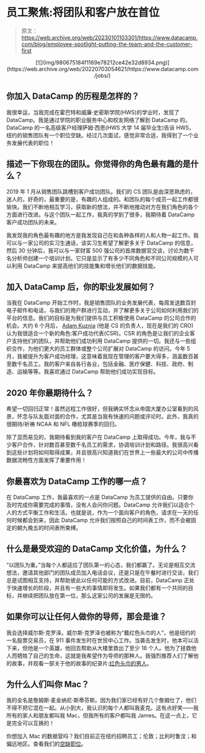 # 员工聚焦:将团队和客户放在首位

> 原文：<https://web.archive.org/web/20230101103301/https://www.datacamp.com/blog/employee-spotlight-putting-the-team-and-the-customer-first>

<center>[![](img/980675184f1169e78212ce42e32d8934.png)](https://web.archive.org/web/20220703054621/https://www.datacamp.com/jobs/)</center>

## 你加入 DataCamp 的历程是怎样的？

我很幸运，当我完成在霍巴特和威廉·史密斯学院(HWS)的学业时，发现了 DataCamp。我是通过学院的职业服务中心和校友网络了解到 DataCamp 的。DataCamp 的一名高级客户经理萨姆·西思(HWS 大学 14 届毕业生)告诉 HWS，纽约的销售团队有一个职位空缺。经过几次面试，感觉非常合适，我得到了一个业务发展代表的职位！

## 描述一下你现在的团队。你觉得你的角色最有趣的是什么？

2019 年 1 月从销售团队跳槽到客户成功团队。我们的 CS 团队是由深思熟虑的，迷人的，好奇的，最重要的是，有趣的人组成的。和团队的每个成员一起工作都很愉快。我们不断地相互学习，获取新的想法，并不断地推动对方在我们角色的各个方面进行改进。与这个团队一起工作，我真的学到了很多，我期待着 DataCamp 客户成功团队的未来。

我发现我的角色最有趣的地方是我发现自己在和各种各样的人和人物一起工作。我可以与一家公司的实习生通话，该实习生希望了解更多关于 DataCamp 的信息，然后 30 分钟后，我可以与一家财富 500 强公司的首席数据官交谈，讨论为数千名分析师创建一个培训计划。它只是显示了有多少不同角色和不同公司规模的人可以利用 DataCamp 来提高他们的技能集和增长他们的数据技能。

## 加入 DataCamp 后，你的职业发展如何？

当我在 DataCamp 开始工作时，我是销售团队的业务发展代表，每周发送数百封电子邮件和电话，与我们的用户群进行互动，并了解更多关于公司如何利用我们的平台的信息。我们的目标是为我们提供与员工积极使用 DataCamp 的公司合作的机会。大约 6 个月后， [Adam Kuznia](https://web.archive.org/web/20220703054621/https://www.linkedin.com/in/adamkuznia/) (他是 CS 的负责人，现在是我们的 CRO)认为我很适合一个新的角色:客户成功代表(CSR)。CSR 的角色是让我们的企业客户支持他们的团队，并帮助他们成功利用 DataCamp 提供的一切。我还与一些组织合作，为他们更大的员工群体或整个公司扩展对 DataCamp 的访问。今年 5 月，我被提升为客户成功经理，这意味着我现在管理的客户要大得多，涵盖数百甚至数千名员工。我的客户来自各行各业，包括金融、医疗保健、科技、政府、制造、运输等等。我喜欢通过 DataCamp 帮助他们成功实现目标。

## 2020 年你最期待什么？

希望一切回归正常！虽然远程工作很好，但我确实怀念从帝国大厦办公室看到的风景，怀念与队友面对面的合作，尤其是当我有快速的问题或评论时。此外，我真的很期待/祈祷 NCAA 和 NFL 橄榄球赛季的回归。

除了显而易见的，我期待看到我的客户在 DataCamp 上取得成功。今年，我与不少客户合作，针对数百甚至数千名员工的需求，协调培训计划和路径。我很高兴看到这些计划将如何取得成果，并且很高兴知道我们在世界上一些最大的公司中传播数据流畅性方面发挥了重要作用！

## 你最喜欢为 DataCamp 工作的哪一点？

在 DataCamp 工作，我最喜欢的一点是 DataCamp 为员工提供的自由。只要你及时完成你需要完成的事情，没有人会问你问题。DataCamp 允许我们以适合个人的方式平衡工作和生活。也就是说，作为一个面向客户的角色，请求在一天的任何时候都会到来，因此 DataCamp 允许我们按照自己的时间表工作，而不会被固定的朝九晚五的时间表所束缚。

## 什么是最受欢迎的 DataCamp 文化价值，为什么？

“以团队为重。”当每个人都适应了团队第一的心态，我们都赢了。无论是相互交流想法，邀请其他部门的团队成员加入电话会议，还是只是在午餐时进行交谈，我们总是试图相互支持，并帮助彼此以任何可能的方式改进。目前，DataCamp 正处于快速增长的阶段，并且有一些大的事情即将发生。如果我们都有一个共同的目标，并继续把团队放在第一位，那么这家公司的发展是无限的。

## 如果你可以让任何人做你的导师，那会是谁？

我会选择威尔斯·克罗泽。威尔斯·克罗泽也被称为“戴红色头巾的人”，他是纽约的一名股票交易员，在 911 事件发生时在世贸中心工作。当袭击发生时，他本可以活下来，但他是一个英雄，他回去帮助从大楼里救出了至少 18 个人。他为了拯救他人而牺牲了自己的生命，这就是我希望作为导师的那种人。我强烈推荐人们了解他的故事，并观看一部关于他的故事的纪录片:[红色头巾的男人](https://web.archive.org/web/20220703054621/https://www.maninredbandana.com/)。

## 为什么人们叫你 Mac？

我的全名是詹姆斯·麦金纳尼·斯蒂芬斯。因为我们家已经有好几个詹姆仕了，他们不得不把它混在一起。从小到大，我认识的每个人都叫我麦克。这有点好笑——我所有的家人和朋友都叫我 Mac，但我所有的客户都叫我 James。在这一点上，它是完全可以互换的！

你想加入 Mac 的数据营吗？我们目前正在纽约招聘员工；伦敦；比利时鲁汶；和偏远地区。查看我们的[空缺职位](https://web.archive.org/web/20220703054621/https://www.datacamp.com/jobs/)。